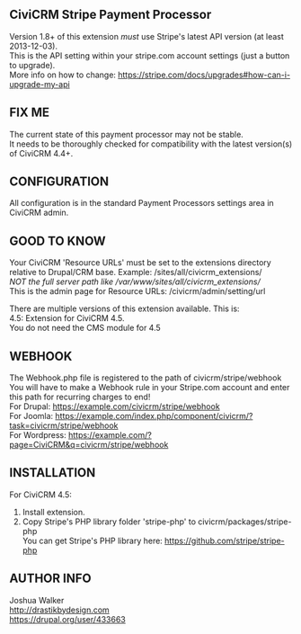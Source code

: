 CiviCRM Stripe Payment Processor
--------------------------------
Version 1.8+ of this extension *must* use Stripe's latest API version (at least 2013-12-03).  
This is the API setting within your stripe.com account settings (just a button to upgrade).  
More info on how to change:  https://stripe.com/docs/upgrades#how-can-i-upgrade-my-api  

FIX ME
------
The current state of this payment processor may not be stable.  
It needs to be thoroughly checked for compatibility with the latest version(s) of CiviCRM 4.4+.  

CONFIGURATION
-------------
All configuration is in the standard Payment Processors settings area in CiviCRM admin.  

GOOD TO KNOW
------------
Your CiviCRM 'Resource URLs' must be set to the extensions directory  
relative to Drupal/CRM base.  Example: /sites/all/civicrm_extensions/  
*NOT the full server path like /var/www/sites/all/civicrm_extensions/*  
This is the admin page for Resource URLs:  /civicrm/admin/setting/url  

There are multiple versions of this extension available.  This is:  
4.5:  Extension for CiviCRM 4.5.  
You do not need the CMS module for 4.5  

WEBHOOK
---------
The Webhook.php file is registered to the path of civicrm/stripe/webhook  
You will have to make a Webhook rule in your Stripe.com account and enter this path for recurring charges to end!  
For Drupal:  https://example.com/civicrm/stripe/webhook  
For Joomla:  https://example.com/index.php/component/civicrm/?task=civicrm/stripe/webhook  
For Wordpress:  https://example.com/?page=CiviCRM&q=civicrm/stripe/webhook  

INSTALLATION
------------
For CiviCRM 4.5:  
1)  Install extension.  
2)  Copy Stripe's PHP library folder 'stripe-php' to civicrm/packages/stripe-php  
You can get Stripe's PHP library here: https://github.com/stripe/stripe-php  

AUTHOR INFO
-----------
Joshua Walker  
http://drastikbydesign.com  
https://drupal.org/user/433663  
